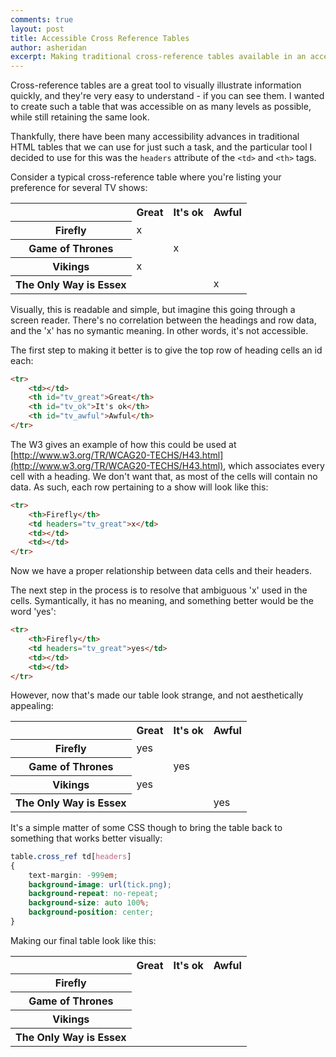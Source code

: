 ```yaml
---
comments: true
layout: post
title: Accessible Cross Reference Tables
author: asheridan
excerpt: Making traditional cross-reference tables available in an accessible manner
---
```


Cross-reference tables are a great tool to visually illustrate information quickly, and they're very easy to understand - if you can see them. I wanted to create such a table that was accessible on as many levels as possible, while still retaining the same look.

Thankfully, there have been many accessibility advances in traditional HTML tables that we can use for just such a task, and the particular tool I decided to use for this was the <code>headers</code> attribute of the <code>&lt;td></code> and <code>&lt;th></code> tags.

Consider a typical cross-reference table where you're listing your preference for several TV shows:

<table class="table table--bordered">
<tr>
	<td></td><th>Great</th><th>It's ok</th><th>Awful</th>
</tr>
<tr>
	<th>Firefly</th><td>x</td><td></td><td></td>
</tr>
<tr>
	<th>Game of Thrones</th><td></td><td>x</td><td></td>
</tr>
<tr>
	<th>Vikings</th><td>x</td><td></td><td></td>
</tr>
<tr>
	<th>The Only Way is Essex</th><td></td><td></td><td>x</td>
</tr>
</table>

Visually, this is readable and simple, but imagine this going through a screen reader. There's no correlation between the headings and row data, and the 'x' has no symantic meaning. In other words, it's not accessible.

The first step to making it better is to give the top row of heading cells an id each:

```html
<tr>
	<td></td>
	<th id="tv_great">Great</th>
	<th id="tv_ok">It's ok</th>
	<th id="tv_awful">Awful</th>
</tr>
```

The W3 gives an example of how this could be used at [http://www.w3.org/TR/WCAG20-TECHS/H43.html](http://www.w3.org/TR/WCAG20-TECHS/H43.html), which associates every cell with a heading. We don't want that, as most of the cells will contain no data. As such, each row pertaining to a show will look like this:

```html
<tr>
	<th>Firefly</th>
	<td headers="tv_great">x</td>
	<td></td>
	<td></td>
</tr>
```

Now we have a proper relationship between data cells and their headers.

The next step in the process is to resolve that ambiguous 'x' used in the cells. Symantically, it has no meaning, and something better would be the word 'yes':

```html
<tr>
	<th>Firefly</th>
	<td headers="tv_great">yes</td>
	<td></td>
	<td></td>
</tr>
```

However, now that's made our table look strange, and not aesthetically appealing:

<table class="table table--bordered">
<tr>
	<td></td><th>Great</th><th>It's ok</th><th>Awful</th>
</tr>
<tr>
	<th>Firefly</th><td>yes</td><td></td><td></td>
</tr>
<tr>
	<th>Game of Thrones</th><td></td><td>yes</td><td></td>
</tr>
<tr>
	<th>Vikings</th><td>yes</td><td></td><td></td>
</tr>
<tr>
	<th>The Only Way is Essex</th><td></td><td></td><td>yes</td>
</tr>
</table>

It's a simple matter of some CSS though to bring the table back to something that works better visually:

```css
table.cross_ref td[headers]
{
	text-margin: -999em;
	background-image: url(tick.png);
	background-repeat: no-repeat;
	background-size: auto 100%;
	background-position: center;
}
```

Making our final table look like this:

<table class="cross_ref table table--bordered">
<tr>
	<td></td><th>Great</th><th>It's ok</th><th>Awful</th>
</tr>
<tr>
	<th>Firefly</th>
	<td headers="tv_great">yes</td>
	<td></td>
	<td></td>
</tr>
<tr>
	<th>Game of Thrones</th>
	<td></td>
	<td headers="tv_ok">yes</td>
	<td></td>
</tr>
<tr>
	<th>Vikings</th>
	<td headers="tv_great">yes</td>
	<td></td>
	<td></td>
</tr>
<tr>
	<th>The Only Way is Essex</th>
	<td></td>
	<td></td>
	<td headers="tv_awful">yes</td>
</tr>
</table>
<style>
table.cross_ref td[headers]
{
	text-indent: -999em;
	background-image: url(/img/blog/accessible-cross-reference-tables/tick.png);
	background-repeat: no-repeat;
	background-size: auto 100%;
	background-position: center;
}
</style>